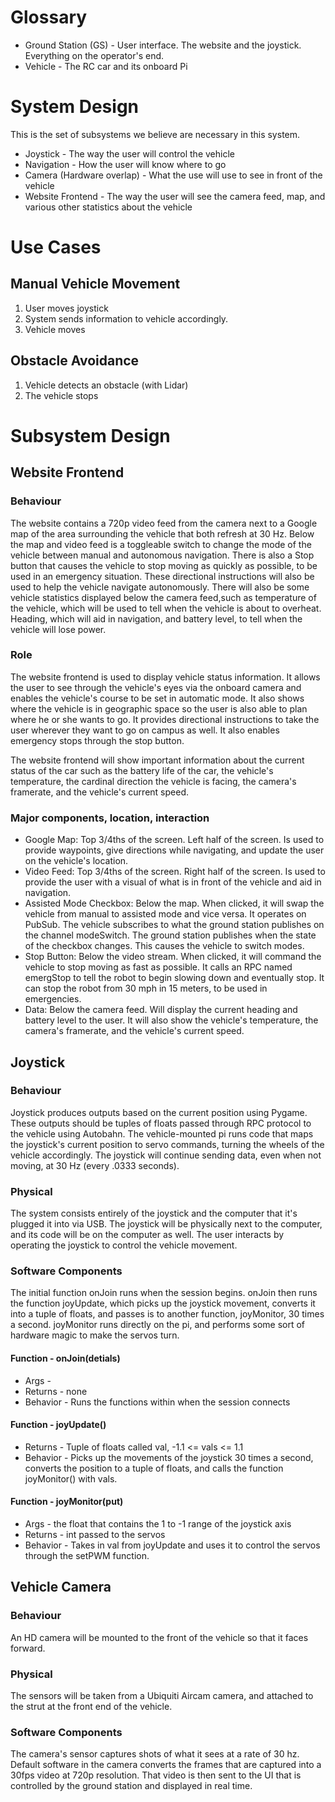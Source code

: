 # Glossary
* Ground Station (GS) - User interface. The website and the joystick.
  Everything on the operator's end.
* Vehicle - The RC car and its onboard Pi

# System Design
This is the set of subsystems we believe are necessary in this system.
* Joystick - The way the user will control the vehicle
* Navigation - How the user will know where to go
* Camera (Hardware overlap) - What the use will use to see in front of the vehicle
* Website Frontend - The way the user will see the camera feed, map, and various other statistics about the vehicle 

# Use Cases 

## Manual Vehicle Movement
1. User moves joystick
2. System sends information to vehicle accordingly.
3. Vehicle moves

## Obstacle Avoidance
1. Vehicle detects an obstacle (with Lidar)
2. The vehicle stops

# Subsystem Design

## Website Frontend

### Behaviour
The website contains a 720p video feed from the camera next to a Google map
of the area surrounding the vehicle that both refresh at 30 Hz.
Below the map and video feed is a toggleable switch to change the mode of
the vehicle between manual and autonomous navigation. There is also a Stop button
that causes the vehicle to stop moving as quickly as possible, to be used
in an emergency situation. These directional instructions will also be used 
to help the vehicle navigate autonomously. There will also be some vehicle statistics 
displayed below the camera feed,such as temperature of the vehicle, 
which will be used to tell when the vehicle is about to overheat. 
Heading, which will aid in navigation, and battery level, to tell when the vehicle will lose power.

### Role
The website frontend is used to display vehicle status information.
It allows the user to see through the vehicle's eyes via the onboard camera and
enables the vehicle's course to be set in automatic mode.
It also shows where the vehicle is in geographic space
so the user is also able to plan where he or she wants to go.
It provides directional instructions to take the user wherever
they want to go on campus as well.
It also enables emergency stops through the stop button.

The website frontend will show important information about the current status of the car 
such as the battery life of the car, the vehicle's temperature, the cardinal direction the vehicle is facing,
the camera's framerate, and the vehicle's current speed.

### Major components, location, interaction
* Google Map: Top 3/4ths of the screen. Left half of the screen.
  Is used to provide waypoints, give directions while navigating, and update the user on the vehicle's location.
* Video Feed: Top 3/4ths of the screen. Right half of the screen.
  Is used to provide the user with a visual of what is in front of the vehicle and aid in navigation.
* Assisted Mode Checkbox: Below the map.
  When clicked, it will swap the vehicle from manual to assisted mode and vice versa.
  It operates on PubSub. The vehicle subscribes to what the ground station publishes on the channel modeSwitch.
  The ground station publishes when the state of the checkbox changes. This causes the vehicle to switch modes.
* Stop Button: Below the video stream.
  When clicked, it will command the vehicle to stop moving as fast as possible.
  It calls an RPC named emergStop to tell the robot to begin slowing down and eventually stop.
  It can stop the robot from 30 mph in 15 meters, to be used in emergencies.
* Data: Below the camera feed.
  Will display the current heading and battery level to the user.
  It will also show the vehicle's temperature, the camera's framerate, and the vehicle's current speed.

## Joystick

### Behaviour

Joystick produces outputs based on the current position using Pygame.
These outputs should be tuples of floats passed through RPC protocol to the vehicle using Autobahn.
The vehicle-mounted pi runs code that maps the joystick's current position to servo commands,
turning the wheels of the vehicle accordingly.
The joystick will continue sending data, even when not moving, at 30 Hz (every .0333 seconds).

### Physical
The system consists entirely of the joystick and the computer that it's plugged it into via USB.
The joystick will be physically next to the computer,
and its code will be on the computer as well.
The user interacts by operating the joystick to control the vehicle movement.

### Software Components
The initial function onJoin runs when the session begins. onJoin then runs the function joyUpdate, which picks up the
joystick movement, converts it into a tuple of floats, and passes is to another function, joyMonitor, 30 times a
second. joyMonitor runs	directly on the pi, and performs some sort of hardware magic to make the servos turn.

#### Function - onJoin(detials)
* Args - 
* Returns - none
* Behavior - Runs the functions within when the session connects

#### Function - joyUpdate()
* Returns - Tuple of floats called val, -1.1 <= vals <= 1.1
* Behavior - Picks up the movements of the joystick 30 times a second,
converts the position to a tuple of floats, and calls the function 	joyMonitor() with vals.

#### Function - joyMonitor(put)
* Args - the float that contains the 1 to -1 range of the joystick axis
* Returns - int passed to the servos
* Behavior - Takes in val from joyUpdate and uses it to control the servos through the setPWM function.

## Vehicle Camera

### Behaviour
An HD camera will be mounted to the front of the vehicle so that it faces forward.

### Physical
The sensors will be taken from a Ubiquiti Aircam camera, and attached to the strut at the front end of the vehicle.

### Software Components
The camera's sensor captures shots of what it sees at a rate of 30 hz.
Default software in the camera converts the frames that are captured
into a 30fps video at 720p resolution. That video is then sent to the UI
that is controlled by the ground station and displayed in real time.  

